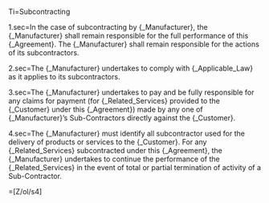 Ti=Subcontracting

1.sec=In the case of subcontracting by {_Manufacturer}, the {_Manufacturer} shall remain responsible for the full performance of this {_Agreement}. The {_Manufacturer} shall remain responsible for the actions of its subcontractors.

2.sec=The {_Manufacturer} undertakes to comply with {_Applicable_Law} as it applies to its subcontractors. 

3.sec=The {_Manufacturer} undertakes to pay and be fully responsible for any claims for payment (for {_Related_Services} provided to the {_Customer} under this {_Agreement}) made by any one of {_Manufacturer}’s Sub-Contractors directly against the {_Customer}.

4.sec=The {_Manufacturer} must identify all subcontractor used for the delivery of products or services to the {_Customer}. For any {_Related_Services} subcontracted under this {_Agreement}, the {_Manufacturer} undertakes to continue the performance of the {_Related_Services} in the event of total or partial termination of activity of a Sub-Contractor.

=[Z/ol/s4]

